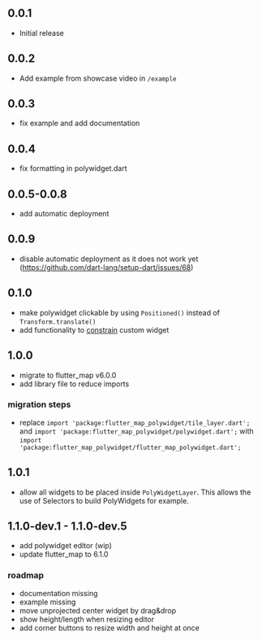 ## 0.0.1

* Initial release

## 0.0.2

* Add example from showcase video in `/example`

## 0.0.3

* fix example and add documentation

## 0.0.4

* fix formatting in polywidget.dart

## 0.0.5-0.0.8

* add automatic deployment

## 0.0.9

* disable automatic deployment as it does not work
  yet (https://github.com/dart-lang/setup-dart/issues/68)

## 0.1.0

* make polywidget clickable by using `Positioned()` instead of `Transform.translate()`
* add functionality
  to [constrain](https://github.com/TimBaumgart/flutter_map_polywidget/blob/main/README.md#constraints)
  custom widget

## 1.0.0

* migrate to flutter_map v6.0.0
* add library file to reduce imports

### migration steps

* replace `import 'package:flutter_map_polywidget/tile_layer.dart';`
  and `import 'package:flutter_map_polywidget/polywidget.dart';`
  with `import 'package:flutter_map_polywidget/flutter_map_polywidget.dart';`

## 1.0.1

* allow all widgets to be placed inside `PolyWidgetLayer`. This allows the use of Selectors to build
  PolyWidgets for example.

## 1.1.0-dev.1 - 1.1.0-dev.5

* add polywidget editor (wip)
* update flutter_map to 6.1.0

### roadmap

* documentation missing
* example missing
* move unprojected center widget by drag&drop
* show height/length when resizing editor
* add corner buttons to resize width and height at once